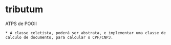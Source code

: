 # tributum
ATPS de POOII

	* A classe celetista, poderá ser abstrata, e implementar uma classe de calculo de documento, para calcular o CPF/CNPJ.

